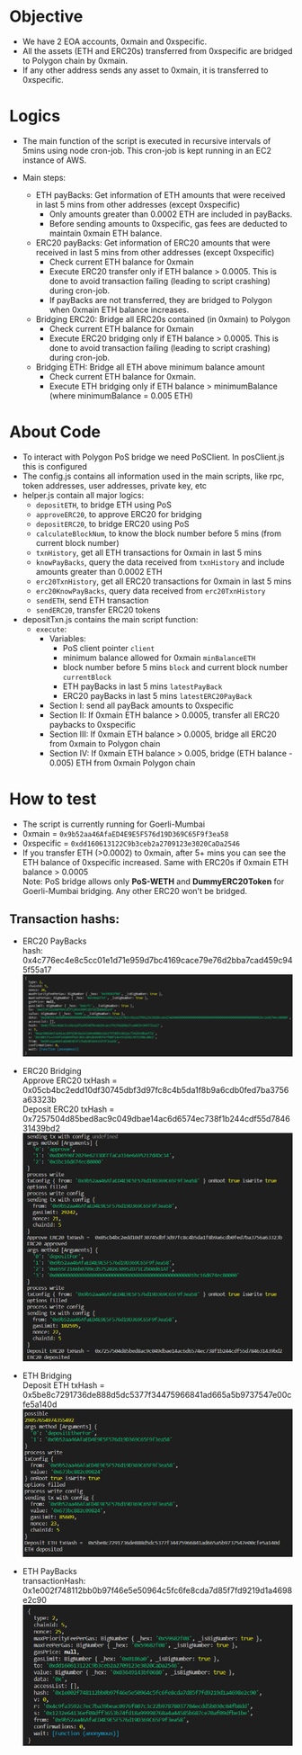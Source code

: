 # Objective

- We have 2 EOA accounts, 0xmain and 0xspecific.
- All the assets (ETH and ERC20s) transferred from 0xspecific are bridged to Polygon chain by 0xmain.
- If any other address sends any asset to 0xmain, it is transferred to 0xspecific.

# Logics

- The main function of the script is executed in recursive intervals of 5mins using node cron-job. This cron-job is kept running in an EC2 instance of AWS.
  <br>

- Main steps:
  - ETH payBacks: Get information of ETH amounts that were received in last 5 mins from other addresses (except 0xspecific)
    - Only amounts greater than 0.0002 ETH are included in payBacks.
    - Before sending amounts to 0xspecific, gas fees are deducted to maintain 0xmain ETH balance.
  - ERC20 payBacks: Get information of ERC20 amounts that were received in last 5 mins from other addresses (except 0xspecific)
    - Check current ETH balance for 0xmain
    - Execute ERC20 transfer only if ETH balance > 0.0005. This is done to avoid transaction failing (leading to script crashing) during cron-job.
    - If payBacks are not transferred, they are bridged to Polygon when 0xmain ETH balance increases.
  - Bridging ERC20: Bridge all ERC20s contained (in 0xmain) to Polygon
    - Check current ETH balance for 0xmain
    - Execute ERC20 bridging only if ETH balance > 0.0005. This is done to avoid transaction failing (leading to script crashing) during cron-job.
  - Bridging ETH: Bridge all ETH above minimum balance amount
    - Check current ETH balance for 0xmain.
    - Execute ETH bridging only if ETH balance > minimumBalance (where minimumBalance = 0.005 ETH)

# About Code

- To interact with Polygon PoS bridge we need PoSClient. In posClient.js this is configured
- The config.js contains all information used in the main scripts, like rpc, token addresses, user addresses, private key, etc
- helper.js contain all major logics:
  - `depositETH`, to bridge ETH using PoS
  - `approveERC20`, to approve ERC20 for bridging
  - `depositERC20`, to bridge ERC20 using PoS
  - `calculateBlockNum`, to know the block number before 5 mins (from current block number)
  - `txnHistory`, get all ETH transactions for 0xmain in last 5 mins
  - `knowPayBacks`, query the data received from `txnHistory` and include amounts greater than 0.0002 ETH
  - `erc20TxnHistory`, get all ERC20 transactions for 0xmain in last 5 mins
  - `erc20KnowPayBacks`, query data received from `erc20TxnHistory`
  - `sendETH`, send ETH transaction
  - `sendERC20`, transfer ERC20 tokens
- depositTxn.js contains the main script function:
  - `execute`:
    - Variables:
      - PoS client pointer `client`
      - minimum balance allowed for 0xmain `minBalanceETH`
      - block number before 5 mins `block` and current block number `currentBlock`
      - ETH payBacks in last 5 mins `latestPayBack`
      - ERC20 payBacks in last 5 mins `latestERC20PayBack`
    - Section I: send all payBack amounts to 0xspecific
    - Section II: If 0xmain ETH balance > 0.0005, transfer all ERC20 paybacks to 0xspecific
    - Section III: If 0xmain ETH balance > 0.0005, bridge all ERC20 from 0xmain to Polygon chain
    - Section IV: If 0xmain ETH balance > 0.005, bridge (ETH balance - 0.005) ETH from 0xmain Polygon chain

# How to test

- The script is currently running for Goerli-Mumbai
- 0xmain = `0x9b52aa46AfaED4E9E5F576d19D369C65F9f3ea58`
- 0xspecific = `0xdd160613122C9b3ceb2a2709123e3020CaDa2546`
- If you transfer ETH (>0.0002) to 0xmain, after 5+ mins you can see the ETH balance of 0xspecific increased. Same with ERC20s if 0xmain ETH balance > 0.0005
  <br>
  Note: PoS bridge allows only <strong>PoS-WETH</strong> and <strong>DummyERC20Token</strong> for Goerli-Mumbai bridging. Any other ERC20 won't be bridged.

## Transaction hashs:

- ERC20 PayBacks
  <br>
  hash: 0x4c776ec4e8c5cc01e1d71e959d7bc4169cace79e76d2bba7cad459c945f55a17
  ![ERC20 payback](./imgs/repayERC20.PNG)

- ERC20 Bridging
  <br>
  Approve ERC20 txHash = 0x05cb4bc2edd10df30745dbf3d97fc8c4b5da1f8b9a6cdb0fed7ba3756a63323b
  <br>
  Deposit ERC20 txHash = 0x7257504d85bed8ac9c049dbae14ac6d6574ec738f1b244cdf55d784631439bd2
  ![ERC20 bridging](./imgs/bridgeERC20.PNG)

- ETH Bridging
  <br>
  Deposit ETH txHash = 0x5be8c7291736de888d5dc5377f34475966841ad665a5b9737547e00cfe5a140d
  ![ETH bridging](./imgs/bridgeETH.PNG)

- ETH PayBacks
  <br>
  transactionHash: 0x1e002f748112bb0b97f46e5e50964c5fc6fe8cda7d85f7fd9219d1a4698e2c90
  ![ETH payback](./imgs/repayETH.PNG)
